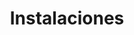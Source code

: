 ---
templateKey: clinic-page
language: es
title: Instalaciones
redirects: /en/the-clinic/facilities/
hero:
  display: true
  type: default
  image: /img/hero-facilities.jpg
  parallax: true
  title: >
    <span style="color:white">Instalaciones</span>
  indicator: true
  halfSize: false

heading:
  display: true
  classname:  section-reasons
  title: Un Espacio Diseñado para su Tranquilidad
  content: >
    <p class="dv-subtitle text-center">Unas instalaciones únicas, un equipamiento tecnológico excepcional y un ambiente idóneo para que nuestros pacientes disfruten de una Odontología diferente con el máximo nivel de confort, higiene y seguridad; en busca siempre del mejor resultado posible.</p>
gallery: 
  display: true
  isMasonry: false
  
elements:
  - link: #
    bg: /img/lightbox-facilities-thumb-01.jpg
    title: MULTICENTRO EMPRESARIAL DEL ESTE
    body: >
      <p style="display:none"></p>
    icon: icon-search
    action: true
  - link: #
    bg: /img/lightbox-facilities-thumb-02.jpg
    title: ACCESO PRINCIPAL
    body: >
      <p style="display:none"></p>
    icon: icon-search
    action: true
  - link: #
    bg: /img/lightbox-facilities-thumb-03.jpg
    title: Recepción
    body: >
      <p style="display:none"></p>
    icon: icon-search
    action: true
  - link: #
    bg: /img/lightbox-facilities-thumb-04.jpg
    title: Sala de Espera
    body: >
      <p style="display:none"></p>
    icon: icon-search
    action: true
  - link: #
    bg: /img/lightbox-facilities-thumb-05.jpg
    title: Sala de Espera
    body: >
      <p style="display:none"></p>
    icon: icon-search
    action: true
  - link: #
    bg: /img/lightbox-facilities-thumb-06.jpg
    title: Sala de Espera
    body: >
      <p style="display:none"></p>
    icon: icon-search
    action: true
  - link: #
    bg: /img/lightbox-facilities-thumb-07.jpg
    title: Servicio Externo
    body: >
      <p style="display:none"></p>
    icon: icon-search
    action: true
  - link: #
    bg: /img/lightbox-facilities-thumb-08.jpg
    title: Pasillo Central
    body: >
      <p style="display:none"></p>
    icon: icon-search
    action: true
  - link: #
    bg: /img/lightbox-facilities-thumb-09.jpg
    title: Gabinete 1
    body: >
      <p style="display:none"></p>
    icon: icon-search
    action: true
  - link: #
    bg: /img/lightbox-facilities-thumb-10.jpg
    title: Área de entrevista
    body: >
      <p style="display:none"></p>
    icon: icon-search
    action: true
  - link: #
    bg: /img/lightbox-facilities-thumb-11.jpg
    title: Gabinete 1
    body: >
      <p style="display:none"></p>
    icon: icon-search
    action: true
  - link: #
    bg: /img/lightbox-facilities-thumb-12.jpg
    title: Unidad Clínica
    body: >
      <p style="display:none"></p>
    icon: icon-search
    action: true
  - link: #
    bg: /img/lightbox-facilities-thumb-13.jpg
    title: Gabinete 2
    body: >
      <p style="display:none"></p>
    icon: icon-search
    action: true
  - link: #
    bg: /img/lightbox-facilities-thumb-14.jpg
    title: Esterilización
    body: >
      <p style="display:none"></p>
    icon: icon-search
    action: true
  - link: #
    bg: /img/lightbox-facilities-thumb-15.jpg
    title: Gabinete 2
    body: >
      <p style="display:none"></p>
    icon: icon-search
    action: true
  - link: #
    bg: /img/lightbox-facilities-thumb-16.jpg
    title: radiología
    body: >
      <p style="display:none"></p>
    icon: icon-search
    action: true
  - link: #
    bg: /img/lightbox-facilities-thumb-17.jpg
    title: Gabinete 3
    body: >
      <p style="display:none"></p>
    icon: icon-search
    action: true
  - link: #
    bg: /img/lightbox-facilities-thumb-18.jpg
    title: Alta Succión
    body: >
      <p style="display:none"></p>
    icon: icon-search
    action: true
  - link: #
    bg: /img/lightbox-facilities-thumb-19.jpg
    title: Gabinete 3
    body: >
      <p style="display:none"></p>
    icon: icon-search
    action: true
  - link: #
    bg: /img/lightbox-facilities-thumb-20.jpg
    title: Iluminación Led
    body: >
      <p style="display:none"></p>
    icon: icon-search
    action: true
  - link: #
    bg: /img/lightbox-facilities-thumb-21.jpg
    title: Laboratorio
    body: >
      <p style="display:none"></p>
    icon: icon-search
    action: true
reasons:
  display: false
  reasons:  
  - type: 1
    img: /img/icon-number-01.jpg  
    nameimg: ''
    title: ''
    paragraph:
      ''
 
sections:
  display: false
  sections:  
  - type: 1
    titleimage: /img/procedures-implants.png
    contentimage: /img/procedures-implants.png 
    titlecontent: En la clínica...
    content: > 
      ''
lightQuote:
  color: '#fff'
  display: false
  img:
    ld: /img/procedures-aesthetic-dentistry.png
    pt: /img/procedures-aesthetic-dentistry.png
  content: ''
lightbox:
  display: true
  type: gridGallery
  placeholder: GIRE EL DISPOSITIVO PARA AMPLIAR LAS IMÁGENES
  images:
    - image: /img/lightbox-facilities-01.png
    - image: /img/lightbox-facilities-02.png
    - image: /img/lightbox-facilities-03.png
    - image: /img/lightbox-facilities-04.png
    - image: /img/lightbox-facilities-05.png
    - image: /img/lightbox-facilities-06.png
    - image: /img/lightbox-facilities-07.png
    - image: /img/lightbox-facilities-08.png
    - image: /img/lightbox-facilities-09.png
    - image: /img/lightbox-facilities-10.png
    - image: /img/lightbox-facilities-11.png
    - image: /img/lightbox-facilities-12.png
    - image: /img/lightbox-facilities-13.png
    - image: /img/lightbox-facilities-14.png
    - image: /img/lightbox-facilities-15.png
    - image: /img/lightbox-facilities-16.png
    - image: /img/lightbox-facilities-17.png
    - image: /img/lightbox-facilities-18.png
    - image: /img/lightbox-facilities-19.png
    - image: /img/lightbox-facilities-20.png
    - image: /img/lightbox-facilities-21.png

procedures:
  display: true
  title: ¡Una Especialidad para cada Tratamiento!
  procedures:
    - title: Implantes
      to: /la-clinica/implantes-dentales/
      img: /img/procedures-implants.png
    - title: Ortodoncia
      to: /especialidades/ortodoncia/
      img: /img/procedures-orthodontics.png
    - title: Estética dental
      to:  /especialidades/estetica-dental/
      img: /img/procedures-aesthetic-dentistry.png
---